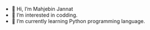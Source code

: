- 👋 Hi, I’m Mahjebin Jannat 
- 👀 I’m interested in codding. 
- 🌱 I’m currently learning Python programming language. 
<!---
Mahjebin/Mahjebin is a ✨ special ✨ repository because its `README.md` (this file) appears on your GitHub profile.
You can click the Preview link to take a look at your changes.
--->
